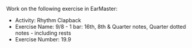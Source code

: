 Work on the following exercise in EarMaster:
- Activity: Rhythm Clapback
- Exercise Name: 9/8 - 1 bar: 16th, 8th & Quarter notes, Quarter dotted notes - including rests
- Exercise Number: 19.9

